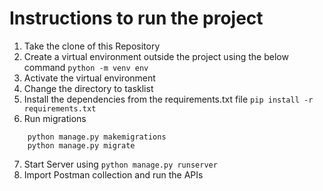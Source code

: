 # Instructions to run the project
1. Take the clone of this Repository
2. Create a virtual environment outside the project using the below command
```python -m venv env```
3. Activate the virtual environment
4. Change the directory to tasklist
5. Install the dependencies from the requirements.txt file
```pip install -r requirements.txt ```
6. Run migrations
```
    python manage.py makemigrations
    python manage.py migrate
```
7. Start Server using
```python manage.py runserver ```
8. Import Postman collection and run the APIs

